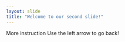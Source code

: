 ```yaml
---
layout: slide
title: "Welcome to our second slide!"
---
```

More instruction
Use the left arrow to go back!
